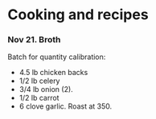 # Cooking and recipes

### Nov 21.  Broth

Batch for quantity calibration:
 - 4.5 lb chicken backs
 - 1/2 lb celery
 - 3/4 lb onion (2).
 - 1/2 lb carrot
 - 6 clove garlic.
Roast at 350.
 
 
